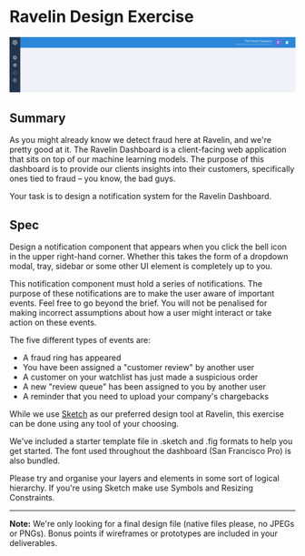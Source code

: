 # Ravelin Design Exercise

![](https://raw.githubusercontent.com/unravelin/design-exercise/master/top_nav.png)

## Summary

As you might already know we detect fraud here at Ravelin, and we're pretty good at it. The Ravelin Dashboard is a client-facing web application that sits on top of our machine learning models. The purpose of this dashboard is to provide our clients insights into their customers, specifically ones tied to fraud – you know, the bad guys.

Your task is to design a notification system for the Ravelin Dashboard.

## Spec

Design a notification component that appears when you click the bell icon in the upper right-hand corner. Whether this takes the form of a dropdown modal, tray, sidebar or some other UI element is completely up to you.

This notification component must hold a series of notifications. The purpose of these notifications are to make the user aware of important events. Feel free to go beyond the brief. You will not be penalised for making incorrect assumptions about how a user might interact or take action on these events.

The five different types of events are:

- A fraud ring has appeared
- You have been assigned a "customer review" by another user
- A customer on your watchlist has just made a suspicious order
- A new "review queue" has been assigned to you by another user
- A reminder that you need to upload your company's chargebacks

While we use [Sketch](https://www.sketchapp.com/) as our preferred design tool at Ravelin, this exercise can be done using any tool of your choosing. 

We've included a starter template file in .sketch and .fig formats to help you get started. The font used throughout the dashboard (San Francisco Pro) is also bundled.

Please try and organise your layers and elements in some sort of logical hierarchy. If you're using Sketch make use Symbols and Resizing Constraints.

___

**Note:** We're only looking for a final design file (native files please, no JPEGs or PNGs). Bonus points if wireframes or prototypes are included in your deliverables.
